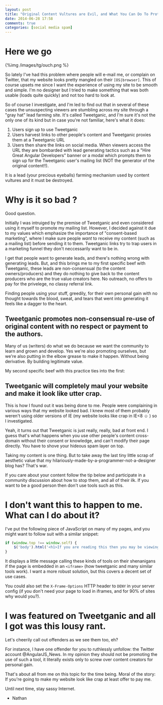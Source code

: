 ```yaml
---
layout: post
title: "Original Content Vultures are Evil, and What You Can Do To Protect Yourself"
date: 2014-06-28 17:58
comments: true
categories: [social media spam]
---
```


#  Here we go

{%img /images/tg/ouch.png %}

So lately I've had this problem where people will e-mail me, or complain on Twitter, that my website looks pretty mangled on their `[OS|browser]`.  This of course upsets me since I want the experience of using my site to be smooth and simple.  I'm no designer but I tried to make something that was both usable (loads quite quickly) and not too hard to look at.

So of course I investigate, and I'm led to find out that in several of these cases the unsuspecting viewers are stumbling across my site through a "gray hat" lead farming site.  It's called Tweetganic, and I'm sure it's not the only one of its kind but in case you're not familiar, here's what it does:

1.  Users sign up to use Tweetganic
2.  Users harvest links to other people's content and Tweetganic proxies them at a Tweetganic URL
3.  Users then share the links on social media.  When viewers access the URL they are bombarded with lead generating tactics such as a "Hire Great Angular Developers" banner or a modal which prompts them to sign up for the Tweetganic user's mailing list (NOT the generator of the original content!!).

It is a lead (your precious eyeballs) farming mechanism used by content vultures and it must be destroyed.

# Why is it so bad ?

Good question.

Initially I was intruiged by the premise of Tweetganic and even considered using it myself to promote my mailing list.  However, I decided against it due to my values which emphasize the importance of "consent-based marketing", where I make sure people *want* to receive my content (such as a mailing list) before sending it to them.  Tweetganic links try to trap users in a marketing funnel they don't neccessarily want to be in.

I get that people want to generate leads, and there's nothing wrong with generating leads.  But, and this brings me to my first specific beef with Tweetganic, these leads are non-consensual (to the content owners/producers) and they do nothing to give back to the content producers who are the true value creators here.  No outreach, no offers to pay for the privelege, no classy referral link.

Finding people using your stuff, greedily, for their own personal gain with no thought towards the blood, sweat, and tears that went into generating it feels like a dagger to the heart.

## Tweetganic promotes non-consensual re-use of original content with no respect or payment to the authors.

Many of us (writers) do what we do because we want the community to learn and grown and develop.  Yes we're also promoting ourselves, but we're also putting in the elbow grease to make it happen.  Without being derivative.  By building legitimate value.

My second specific beef with this practice ties into the first:

## Tweetganic will completely maul your website and make it look like utter crap.

This is how I found out it was being done to me.  People were complaining in various ways that my website looked bad.  I knew most of them probably weren't using older versions of IE (my website looks like crap in IE&lt;8 ☺ ) so I investigated.

Yeah, it turns out that Tweetganic is just really, really, bad at front end.  I guess that's what happens when you use other people's content cross-domain without their consent or knowledge, and can't modify their page directly.  You have to shove your hideous spam layer on top.

Taking my content is one thing.  But to take away the last tiny little scrap of aesthetic value that my hilariously-made-by-a-programmer-not-a-designer blog has?  That's war.

If you care about your content follow the tip below and participate in a community discussion about how to stop them, and all of their ilk.  If you want to be a good person then don't use tools such as this.

# I don't want this to happen to me.  What can I do about it?

I've put the following piece of JavaScript on many of my pages, and you might want to follow suit with a similar snippet:

```js
if (window.top !== window.self) {
	$('body').html('<h1>If you are reading this then you may be viewing this content on a domain outside of <a href="http://nathanleclaire.com">nathanleclaire.com</a>, the original site and source of this content, possibly (mis)led here by an original content hijacking and exploitation tool such as Tweetganic.  That\'s not cool, so please visit my original website instead.  Cheers.</h1><h1>- Nate</h1>');
}
```

It displays a little message calling these kinds of tools on their shenanigans if the page is embedded in an `<iframe>` (how tweetganic and many similar tools work).  I want a more robust solution, but this covers a decent set of use cases.

You could also set the `X-Frame-Options` HTTP header to `DENY` in your server config (if you don't need your page to load in iframes, and for 90% of sites why would you?).

# I was featured on Tweetganic and all I got was this lousy rant.

Let's cheerily call out offenders as we see them too, eh?

For instance, I have one offender for you to ruthlessly unfollow: the Twitter account @AngularJS_News.  In my opinion they should not be promoting the use of such a tool, it literally exists only to screw over content creators for personal gain.

That's about all from me on this topic for the time being.  Moral of the story: If you're going to make my website look like crap at least offer to pay me.

Until next time, stay sassy Internet.

- Nathan
